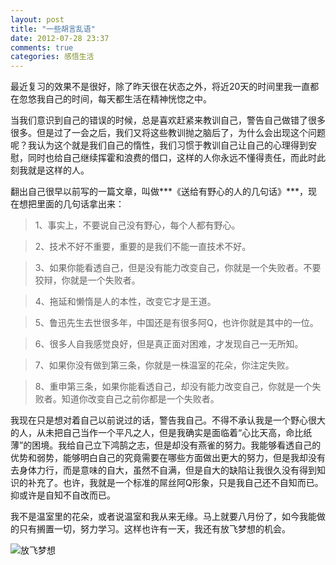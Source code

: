 ```yaml
---
layout: post
title: "一些胡言乱语"
date: 2012-07-28 23:37
comments: true
categories: 感悟生活
---
```

最近复习的效果不是很好，除了昨天很在状态之外，将近20天的时间里我一直都在忽悠我自己的时间，每天都生活在精神恍惚之中。

当我们意识到自己的错误的时候，总是喜欢赶紧来教训自己，警告自己做错了很多很多。但是过了一会之后，我们又将这些教训抛之脑后了，为什么会出现这个问题呢？我认为这个就是我们自己的惰性，我们习惯于教训自己让自己的心理得到安慰，同时也给自己继续挥霍和浪费的借口，这样的人你永远不懂得责任，而此时此刻我就是这样的人。

翻出自己很早以前写的一篇文章，叫做***《送给有野心的人的几句话》***，现在想把里面的几句话拿出来：
<!--more-->
>1、事实上，不要说自己没有野心，每个人都有野心。

>2、技术不好不重要，重要的是我们不能一直技术不好。

>3、如果你能看透自己，但是没有能力改变自己，你就是一个失败者。不要狡辩，你就是一个失败者。

>4、拖延和懒惰是人的本性，改变它才是王道。

>5、鲁迅先生去世很多年，中国还是有很多阿Q，也许你就是其中的一位。

>6、很多人自我感觉良好，但是真正面对困难，才发现自己一无所知。

>7、如果你没有做到第三条，你就是一株温室的花朵，你注定失败。

>8、重申第三条，如果你能看透自己，却没有能力改变自己，你就是一个失败者。知道你改变自己之前你都是一个失败者。

我现在只是想对着自己以前说过的话，警告我自己。不得不承认我是一个野心很大的人，从未把自己当作一个平凡之人，但是我确实是面临着“心比天高，命比纸薄”的困境。我给自己立下鸿鹄之志，但是却没有燕雀的努力。我能够看透自己的优势和弱势，能够明白自己的究竟需要在哪些方面做出更大的努力，但是我却没有去身体力行，而是意味的自大，虽然不自满，但是自大的缺陷让我很久没有得到知识的补充了。也许，我就是一个标准的屌丝阿Q形象，只是我自己还不自知而已。抑或许是自知不自改而已。

我不是温室里的花朵，或者说温室和我从来无缘。马上就要八月份了，如今我能做的只有搁置一切，努力学习。这样也许有一天，我还有放飞梦想的机会。

![放飞梦想](http://farm8.staticflickr.com/7257/7662799750_4941f3c82d_c.jpg)